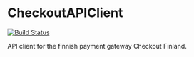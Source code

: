 CheckoutAPIClient
=================

[![Build Status](https://travis-ci.org/rkioski/CheckoutAPIClient.svg?branch=master)](https://travis-ci.org/rkioski/CheckoutAPIClient)

API client for the finnish payment gateway Checkout Finland.


